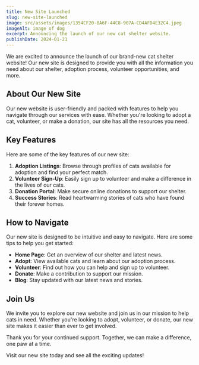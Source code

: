 ```yaml
---
title: New Site Launched
slug: new-site-launched
image: src/assets/images/1354CF20-8A6F-44C8-907A-CD4AFD4E32C4.jpeg
imageAlt: image of dog
excerpt: Announcing the launch of our new cat shelter website.
publishDate: 2024-01-21
---
```


We are excited to announce the launch of our brand-new cat shelter website! Our new site is designed to provide you with all the information you need about our shelter, adoption process, volunteer opportunities, and more.

## About Our New Site

Our new website is user-friendly and packed with features to help you navigate through our services with ease. Whether you're looking to adopt a cat, volunteer, or make a donation, our site has all the resources you need.

## Key Features

Here are some of the key features of our new site:

1. **Adoption Listings**: Browse through profiles of cats available for adoption and find your perfect match.
2. **Volunteer Sign-Up**: Easily sign up to volunteer and make a difference in the lives of our cats.
3. **Donation Portal**: Make secure online donations to support our shelter.
4. **Success Stories**: Read heartwarming stories of cats who have found their forever homes.

## How to Navigate

Our new site is designed to be intuitive and easy to navigate. Here are some tips to help you get started:

- **Home Page**: Get an overview of our shelter and latest news.
- **Adopt**: View available cats and learn about our adoption process.
- **Volunteer**: Find out how you can help and sign up to volunteer.
- **Donate**: Make a contribution to support our mission.
- **Blog**: Stay updated with our latest news and stories.

## Join Us

We invite you to explore our new website and join us in our mission to help cats in need. Whether you're looking to adopt, volunteer, or donate, our new site makes it easier than ever to get involved.

Thank you for your continued support. Together, we can make a difference, one paw at a time.

Visit our new site today and see all the exciting updates!
